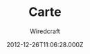 ---
title: Carte
github: https://github.com/Wiredcraft/carte
demo: https://wiredcraft.github.io/carte/
author: Wiredcraft
ssg:
  - Jekyll
cms:
  - No Cms
date: 2012-12-26T11:06:28.000Z
github_branch: gh-pages
description: Simple Jekyll-based documentation site for APIs.
stale: false
---